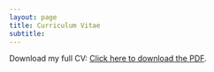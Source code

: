 ```yaml
---
layout: page
title: Curriculum Vitae 
subtitle:  
---
```


<p>Download my full CV: <a href="https://github.com/taranguiz/taranguiz.github.io/blob/master/assets/img/AranguizRagoT_CV.pdf" target="_blank">Click here to download the PDF</a>.</p>
